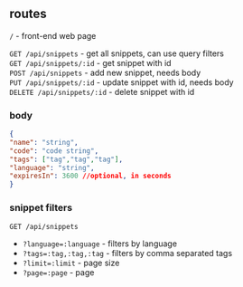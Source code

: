 ## routes

`/` - front-end web page

`GET /api/snippets` - get all snippets, can use query filters  
`GET /api/snippets/:id` - get snippet with id  
`POST /api/snippets` - add new snippet, needs body  
`PUT /api/snippets/:id` - update snippet with id, needs body  
`DELETE /api/snippets/:id` - delete snippet with id  

### body

```JSON
{
"name": "string",
"code": "code string",
"tags": ["tag","tag","tag"],
"language": "string",
"expiresIn": 3600 //optional, in seconds
}
```

### snippet filters

`GET /api/snippets`

- `?language=:language` - filters by language
- `?tags=:tag,:tag,:tag` - filters by comma separated tags
- `?limit=:limit` - page size
- `?page=:page` - page
